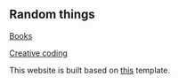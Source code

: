 ## Random things
[Books](books.md)

[Creative coding](https://www.instagram.com/creativecoding_lab)

This website is built based on [this](https://github.com/ankitsultana/researcher) template.
